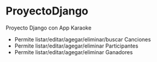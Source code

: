 # ProyectoDjango
Proyecto Django con App Karaoke
- Permite listar/editar/agegar/eliminar/buscar Canciones
- Permite listar/editar/agegar/eliminar Participantes
- Permite listar/editar/agegar/eliminar Ganadores
